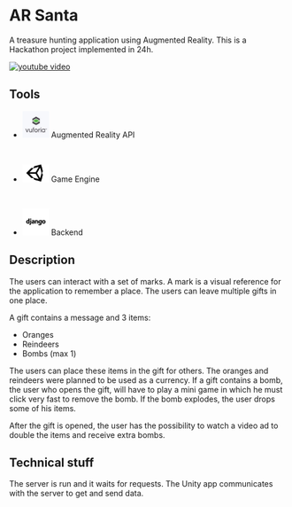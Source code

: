 # AR Santa

A treasure hunting application using Augmented Reality. This is a Hackathon project implemented in 24h.

[![youtube video](https://img.youtube.com/vi/iBIhm-0luh0/0.jpg)](https://www.youtube.com/watch?v=iBIhm-0luh0)

## Tools
  * <img src="./imgs/vuforia.jpg" width="48"> Augmented Reality API
  <br/>

  * <img src="./imgs/unity_logo.jpg" width="48"> Game Engine
  <br/>

  * <img src="./imgs/django_logo.png" width="48"> Backend

## Description
The users can interact with a set of marks. A mark is a visual reference for the application to remember a place. The users can leave multiple gifts in one place.

A gift contains a message and 3 items:
* Oranges
* Reindeers
* Bombs (max 1)

The users can place these items in the gift for others. The oranges and reindeers were planned to be used as a currency. If a gift contains a bomb, the user who opens the gift, will have to play a mini game in which he must click very fast to remove the bomb. If the bomb explodes, the user drops some of his items.

After the gift is opened, the user has the possibility to watch a video ad to double the items and receive extra bombs.

## Technical stuff
The server is run and it waits for requests. The Unity app communicates with the server to get and send data.

